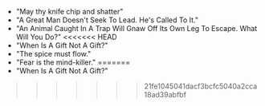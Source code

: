 - "May thy knife chip and shatter"
- "A Great Man Doesn't Seek To Lead. He's Called To It."
- "An Animal Caught In A Trap Will Gnaw Off Its Own Leg To Escape. What Will You Do?"
<<<<<<< HEAD
- "When Is A Gift Not A Gift?"
- "The spice must flow."
- "Fear is the mind-killer."
=======
- "When Is A Gift Not A Gift?"
>>>>>>> 21fe1045041dacf3bcfc5040a2cca18ad39abfbf
